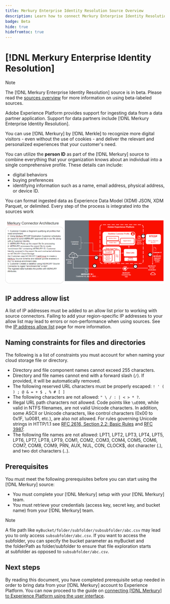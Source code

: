 ```yaml
---
title: Merkury Enterprise Identity Resolution Source Overview
description: Learn how to connect Merkury Enterprise Identity Resolution to Adobe Experience Platform using the user interface.
badge: Beta
hide: true
hidefromtoc: true
---
```

# [!DNL Merkury Enterprise Identity Resolution]

>[!NOTE]
>
>The [!DNL Merkury Enterprise Identity Resolution] source is in beta. Please read the [sources overview](../../home.md#terms-and-conditions) for more information on using beta-labeled sources.

Adobe Experience Platform provides support for ingesting data from a data partner application. Support for data partners include [!DNL Merkury Enterprise Identity Resolution].

You can use [!DNL Merkury] by [!DNL Merkle] to recognize more digital visitors - even without the use of cookies - and deliver the relevant and personalized experiences that your customer's need. 

You can utilize the **person ID** as part of the [!DNL Merkury] source to combine everything that your organization knows about an individual into a single comprehensive profile. These details can include: 

- digital behaviors
- buying preferences
- identifying information such as a name, email address, physical address, or device ID.

You can format ingested data as Experience Data Model (XDM) JSON, XDM Parquet, or delimited. Every step of the process is integrated into the sources work

![An illustration of the data processing workflow for the Merkury source.](../../images/tutorials/create/merkury-enterprise-identity-resolution-assets/architecture.png)

## IP address allow list

A list of IP addresses must be added to an allow list prior to working with source connectors. Failing to add your region-specific IP addresses to your allow list may lead to errors or non-performance when using sources. See the [IP address allow list](../../ip-address-allow-list.md) page for more information.

## Naming constraints for files and directories

The following is a list of constraints you must account for when naming your cloud storage file or directory.

- Directory and file component names cannot exceed 255 characters.
- Directory and file names cannot end with a forward slash (`/`). If provided, it will be automatically removed.
- The following reserved URL characters must be properly escaped: `! ' ( ) ; @ & = + $ , % # [ ]`
- The following characters are not allowed: `" \ / : | < > * ?`.
- Illegal URL path characters not allowed. Code points like `\uE000`, while valid in NTFS filenames, are not valid Unicode characters. In addition, some ASCII or Unicode characters, like control characters (0x00 to 0x1F, \u0081, etc.), are also not allowed. For rules governing Unicode strings in HTTP/1.1 see [RFC 2616, Section 2.2: Basic Rules](https://www.ietf.org/rfc/rfc2616.txt) and [RFC 3987](https://www.ietf.org/rfc/rfc3987.txt).
- The following file names are not allowed: LPT1, LPT2, LPT3, LPT4, LPT5, LPT6, LPT7, LPT8, LPT9, COM1, COM2, COM3, COM4, COM5, COM6, COM7, COM8, COM9, PRN, AUX, NUL, CON, CLOCK$, dot character (.), and two dot characters (..).

## Prerequisites

You must meet the following prerequisites before you can start using the [!DNL Merkury] source:

- You must complete your [!DNL Merkury] setup with your [!DNL Merkury] team.
- You must retrieve your credentials (access key, secret key, and bucket name) from your [!DNL Merkury] team. 

>[!NOTE]
>
>A file path like `myBucket/folder/subfolder/subsubfolder/abc.csv` may lead you to only access `subsubfolder/abc.csv`. If you want to access the subfolder, you can specify the bucket parameter as myBucket and the folderPath as folder/subfolder to ensure that file exploration starts at subfolder as opposed to `subsubfolder/abc.csv`.

## Next steps

By reading this document, you have completed prerequisite setup needed in order to bring data from your [!DNL Merkury] account to Experience Platform. You can now proceed to the guide on [connecting [!DNL Merkury] to Experience Platform using the user interface](../../tutorials/ui/create/data-partners/merkury.md).
